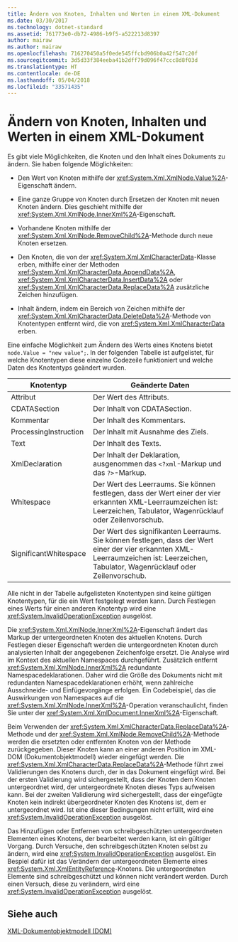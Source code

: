 ```yaml
---
title: Ändern von Knoten, Inhalten und Werten in einem XML-Dokument
ms.date: 03/30/2017
ms.technology: dotnet-standard
ms.assetid: 761773e0-db72-4986-b9f5-a522213d8397
author: mairaw
ms.author: mairaw
ms.openlocfilehash: 716270450a5f0ede545ffcbd906b0a42f547c20f
ms.sourcegitcommit: 3d5d33f384eeba41b2dff79d096f47ccc8d8f03d
ms.translationtype: HT
ms.contentlocale: de-DE
ms.lasthandoff: 05/04/2018
ms.locfileid: "33571435"
---
```

# <a name="modifying-nodes-content-and-values-in-an-xml-document"></a>Ändern von Knoten, Inhalten und Werten in einem XML-Dokument
Es gibt viele Möglichkeiten, die Knoten und den Inhalt eines Dokuments zu ändern. Sie haben folgende Möglichkeiten:  
  
-   Den Wert von Knoten mithilfe der <xref:System.Xml.XmlNode.Value%2A>-Eigenschaft ändern.  
  
-   Eine ganze Gruppe von Knoten durch Ersetzen der Knoten mit neuen Knoten ändern. Dies geschieht mithilfe der <xref:System.Xml.XmlNode.InnerXml%2A>-Eigenschaft.  
  
-   Vorhandene Knoten mithilfe der <xref:System.Xml.XmlNode.RemoveChild%2A>-Methode durch neue Knoten ersetzen.  
  
-   Den Knoten, die von der <xref:System.Xml.XmlCharacterData>-Klasse erben, mithilfe einer der Methoden <xref:System.Xml.XmlCharacterData.AppendData%2A>, <xref:System.Xml.XmlCharacterData.InsertData%2A> oder <xref:System.Xml.XmlCharacterData.ReplaceData%2A> zusätzliche Zeichen hinzufügen.  
  
-   Inhalt ändern, indem ein Bereich von Zeichen mithilfe der <xref:System.Xml.XmlCharacterData.DeleteData%2A>-Methode von Knotentypen entfernt wird, die von <xref:System.Xml.XmlCharacterData> erben.  
  
 Eine einfache Möglichkeit zum Ändern des Werts eines Knotens bietet `node.Value = "new value";`. In der folgenden Tabelle ist aufgelistet, für welche Knotentypen diese einzelne Codezeile funktioniert und welche Daten des Knotentyps geändert wurden.  
  
|Knotentyp|Geänderte Daten|  
|---------------|------------------|  
|Attribut|Der Wert des Attributs.|  
|CDATASection|Der Inhalt von CDATASection.|  
|Kommentar|Der Inhalt des Kommentars.|  
|ProcessingInstruction|Der Inhalt mit Ausnahme des Ziels.|  
|Text|Der Inhalt des Texts.|  
|XmlDeclaration|Der Inhalt der Deklaration, ausgenommen das `<?xml`-Markup und das `?>`-Markup.|  
|Whitespace|Der Wert des Leerraums. Sie können festlegen, dass der Wert einer der vier erkannten XML-Leerraumzeichen ist: Leerzeichen, Tabulator, Wagenrücklauf oder Zeilenvorschub.|  
|SignificantWhitespace|Der Wert des signifikanten Leerraums. Sie können festlegen, dass der Wert einer der vier erkannten XML-Leerraumzeichen ist: Leerzeichen, Tabulator, Wagenrücklauf oder Zeilenvorschub.|  
  
 Alle nicht in der Tabelle aufgelisteten Knotentypen sind keine gültigen Knotentypen, für die ein Wert festgelegt werden kann. Durch Festlegen eines Werts für einen anderen Knotentyp wird eine <xref:System.InvalidOperationException> ausgelöst.  
  
 Die <xref:System.Xml.XmlNode.InnerXml%2A>-Eigenschaft ändert das Markup der untergeordneten Knoten des aktuellen Knotens. Durch Festlegen dieser Eigenschaft werden die untergeordneten Knoten durch analysierten Inhalt der angegebenen Zeichenfolge ersetzt. Die Analyse wird im Kontext des aktuellen Namespaces durchgeführt. Zusätzlich entfernt <xref:System.Xml.XmlNode.InnerXml%2A> redundante Namespacedeklarationen. Daher wird die Größe des Dokuments nicht mit redundanten Namespacedeklarationen erhöht, wenn zahlreiche Ausschneide- und Einfügevorgänge erfolgen. Ein Codebeispiel, das die Auswirkungen von Namespaces auf die <xref:System.Xml.XmlNode.InnerXml%2A>-Operation veranschaulicht, finden Sie unter der <xref:System.Xml.XmlDocument.InnerXml%2A>-Eigenschaft.  
  
 Beim Verwenden der <xref:System.Xml.XmlCharacterData.ReplaceData%2A>-Methode und der <xref:System.Xml.XmlNode.RemoveChild%2A>-Methode werden die ersetzten oder entfernten Knoten von der Methode zurückgegeben. Dieser Knoten kann an einer anderen Position im XML-DOM (Dokumentobjektmodell) wieder eingefügt werden. Die <xref:System.Xml.XmlCharacterData.ReplaceData%2A>-Methode führt zwei Validierungen des Knotens durch, der in das Dokument eingefügt wird. Bei der ersten Validierung wird sichergestellt, dass der Knoten dem Knoten untergeordnet wird, der untergeordnete Knoten dieses Typs aufweisen kann. Bei der zweiten Validierung wird sichergestellt, dass der eingefügte Knoten kein indirekt übergeordneter Knoten des Knotens ist, dem er untergeordnet wird. Ist eine dieser Bedingungen nicht erfüllt, wird eine <xref:System.InvalidOperationException> ausgelöst.  
  
 Das Hinzufügen oder Entfernen von schreibgeschützten untergeordneten Elementen eines Knotens, der bearbeitet werden kann, ist ein gültiger Vorgang. Durch Versuche, den schreibgeschützten Knoten selbst zu ändern, wird eine <xref:System.InvalidOperationException> ausgelöst. Ein Bespiel dafür ist das Verändern der untergeordneten Elemente eines <xref:System.Xml.XmlEntityReference>-Knotens. Die untergeordneten Elemente sind schreibgeschützt und können nicht verändert werden. Durch einen Versuch, diese zu verändern, wird eine <xref:System.InvalidOperationException> ausgelöst.  
  
## <a name="see-also"></a>Siehe auch  
 [XML-Dokumentobjektmodell (DOM)](../../../../docs/standard/data/xml/xml-document-object-model-dom.md)
